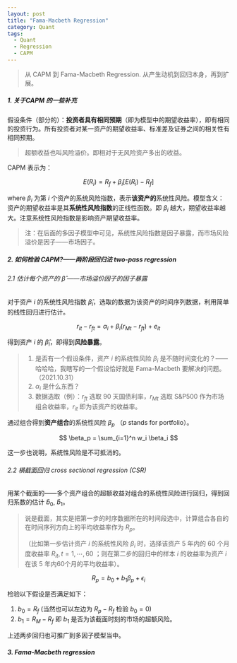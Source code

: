 ```yaml
---
layout: post
title: "Fama-Macbeth Regression"
category: Quant
tags:
  - Quant
  - Regression
  - CAPM
---
```




> 从 CAPM 到 Fama-Macbeth Regression. 从产生动机到回归本身，再到扩展。

##### 1. 关于CAPM 的一些补充

假设条件（部分的）：**投资者具有相同预期**（即为模型中的期望收益率），即有相同的投资行为。所有投资者对某一资产的期望收益率、标准差及证券之间的相关性有相同预期。

> 超额收益也叫风险溢价。即相对于无风险资产多出的收益。

CAPM 表示为：

$$
E(R_i) = R_f + \beta_i [E(R_i) - R_f]
$$

where $\beta_i$ 为第 $i$ 个资产的系统风险指数，表示**该资产的**系统性风险。模型含义：资产的期望收益率是其**系统性风险指数**的正线性函数。即 $\beta_i$ 越大，期望收益率越大。注意系统性风险指数是影响资产期望收益率。

> 注：在后面的多因子模型中可见，系统性风险指数是因子暴露，而市场风险溢价是因子——市场因子。

##### 2. 如何检验 CAPM?——两阶段回归法 two-pass regression

###### 2.1 估计每个资产的 $\hat{\beta}$ ——市场溢价因子的因子暴露

对于资产 $i$ 的系统性风险指数 $\hat \beta_i$，选取的数据为该资产的时间序列数据，利用简单的线性回归进行估计。

$$
r_{it} - r_{ft} = \alpha_i + \beta_i (r_{Mt} - r_{ft}) + e_{it}
$$

得到资产 $i$ 的 $\hat \beta_i$，即得到**风险暴露**。

> 1. 是否有一个假设条件，资产 $i$ 的系统性风险 $\beta_i$ 是不随时间变化的？——哈哈哈，我瞎写的一个假设恰好就是 Fama-Macbeth 要解决的问题。（2021.10.31）
> 2.  $\alpha_i$ 是什么东西？
> 3. 数据选取（例）：$r_{ft}$ 选取 90 天国债利率，$r_{Mt}$ 选取 S&P500 作为市场组合收益率，$r _ {it}$ 即为该资产的收益率。

通过组合得到**资产组合**的系统性风险 $\beta_p$ （$p$ stands for portfolio）。

$$
\beta_p = \sum_{i=1}^n w_i \beta_i
$$

这一步也说明，系统性风险是不可抵消的。

###### 2.2 横截面回归 cross sectional regression (CSR)

用某个截面的——多个资产组合的超额收益对组合的系统性风险进行回归，得到回归系数的估计 $\hat b_0$, $\hat b_1$。

> 说是截面，其实是把第一步的时序数据所在的时间段选中，计算组合各自的在时间序列方向上的平均收益率作为 $R_p$。
>
> （比如第一步估计资产 $i$ 的系统性风险 $\beta_i$ 时，选择该资产 5 年内的 60 个月度收益率 $R_{it}, t = 1, \cdots, 60$ ；则在第二步的回归中的样本 $i$ 的收益率为资产 $i$ 在该 5 年内60个月的平均收益率）。

$$
R_p = b_0 + b_1 \beta_p + \epsilon_i
$$

 检验以下假设是否满足如下：

1. $b_0 = R_f$ (当然也可以左边为 $R_p - R_f$ 检验 $b _ 0 = 0$)
2. $b_1 = R_M-R_f$ 即 $b_1$ 是否为该截面时刻的市场的超额风险。

上述两步回归也可推广到多因子模型当中。

##### 3. Fama-Macbeth regression

